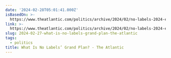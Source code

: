 ```yaml
---
date: '2024-02-28T05:01:41.000Z'
isBasedOn: >-
  https://www.theatlantic.com/politics/archive/2024/02/no-labels-2024-election/677570/
link: >-
  https://www.theatlantic.com/politics/archive/2024/02/no-labels-2024-election/677570/
slug: 2024-02-27-what-is-no-labels-grand-plan-the-atlantic
tags:
  - politics
title: What Is No Labels’ Grand Plan? - The Atlantic
---
```

 
